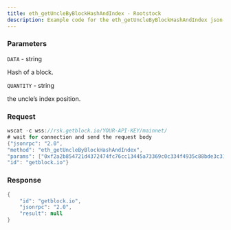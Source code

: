 ```yaml
---
title: eth_getUncleByBlockHashAndIndex - Rootstock
description: Example code for the eth_getUncleByBlockHashAndIndex json-rpc method. Сomplete guide on how to use eth_getUncleByBlockHashAndIndex json-rpc in GetBlock.io Web3 documentation.
---
```


### Parameters


`DATA` - string

Hash of a block.

`QUANTITY` - string

the uncle’s index position.

### Request

``` java
wscat -c wss://rsk.getblock.io/YOUR-API-KEY/mainnet/ 
# wait for connection and send the request body 
{"jsonrpc": "2.0",
"method": "eth_getUncleByBlockHashAndIndex",
"params": ["0xf2a2b854721d4372474fc76cc13445a73369c0c334f4935c88bde3c310f28c9a", "0x0"],
"id": "getblock.io"}
```

###  Response

``` java
{
    "id": "getblock.io",
    "jsonrpc": "2.0",
    "result": null
}
```

